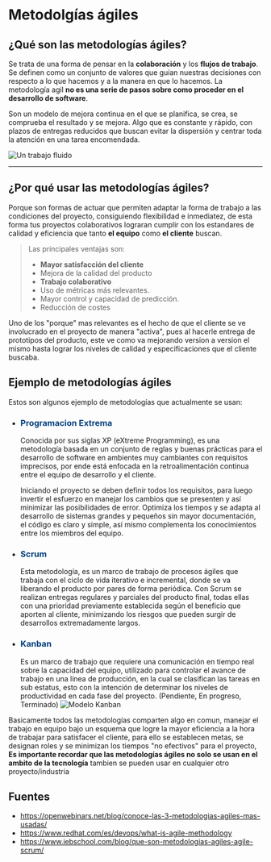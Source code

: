 
# Metodolgías ágiles

## ¿Qué son las metodologías ágiles?

Se trata de una forma de pensar en la **colaboración** y los **flujos de trabajo**.  
Se definen como un conjunto de valores que guían nuestras decisiones con respecto a lo que hacemos y a la manera en que lo hacemos. La metodología agil **no es una serie de pasos sobre como proceder en el desarrollo de software**.  

Son un modelo de mejora continua en el que se planifica, se crea, se comprueba el resultado y se mejora. Algo que es constante y rápido, con plazos de entregas reducidos que buscan evitar la dispersión y centrar toda la atención en una tarea encomendada.

![Un trabajo fluido](/archivos/actividad1/flujo-metodologia.jpg "Las Metodologías ágiles es lo de hoy B)")

***

## ¿Por qué usar las metodologías ágiles?

Porque son formas de actuar que permiten adaptar la forma de trabajo a las condiciones del proyecto, consiguiendo flexibilidad e inmediatez, de esta forma tus proyectos colaborativos lograran cumplir con los estandares de calidad y eficiencia que tanto **el equipo** como **el cliente** buscan.

>Las principales ventajas son:
>
>- **Mayor satisfacción del cliente**
>- Mejora de la calidad del producto
>- **Trabajo colaborativo**
>- Uso de métricas más relevantes.
>- Mayor control y capacidad de predicción.
>- Reducción de costes

Uno de los "porque" mas relevantes es el hecho de que el cliente se ve involucrado en el proyecto de manera "activa", pues al hacerle entrega de prototipos del producto, este ve como va mejorando version a version el mismo hasta lograr los niveles de calidad y especificaciones que el cliente buscaba.

## Ejemplo de metodologías ágiles

Estos son algunos ejemplo de metodologías que actualmente se usan:

- ### <spam style="color: rgb(0, 64, 124);">**Programacion Extrema**</spam>

    Conocida por sus siglas XP (eXtreme Programming), es una metodología basada en un conjunto de reglas y buenas prácticas para el desarrollo de software en ambientes muy cambiantes con requisitos imprecisos, por ende está enfocada en la retroalimentación continua entre el equipo de desarrollo y el cliente.

    Iniciando el proyecto se deben definir todos los requisitos, para luego invertir el esfuerzo en manejar los cambios que se presenten y así minimizar las posibilidades de error. Optimiza los tiempos y se adapta al desarrollo de sistemas grandes y pequeños sin mayor documentación, el código es claro y simple, así mismo complementa los conocimientos entre los miembros del equipo.

- ### <spam style="color: rgb(0, 64, 124);">**Scrum**</spam>

    Esta metodología, es un marco de trabajo de procesos ágiles que trabaja con el ciclo de vida iterativo e incremental, donde se va liberando el producto por pares de forma periódica. Con Scrum se realizan entregas regulares y parciales del producto final, todas ellas con una prioridad previamente establecida según el beneficio que aporten al cliente, minimizando los riesgos que pueden surgir de desarrollos extremadamente largos.

- ### <spam style="color: rgb(0, 64, 124);">**Kanban**</spam>

    Es un marco de trabajo que requiere una comunicación en tiempo real sobre la capacidad del equipo, utilizado para controlar el avance de trabajo en una línea de producción, en la cual se clasifican las tareas en sub estatus, esto con la intención de determinar los niveles de productividad en cada fase del proyecto. (Pendiente, En progreso, Terminado)
    ![Modelo Kanban](/archivos/actividad1/kanban.png "Un esquema del modelo Kanban")

Basicamente todos las metodologías comparten algo en comun, manejar el trabajo en equipo bajo un esquema que logre la mayor eficiencia a la hora de trabajar para satisfacer el cliente, para ello se establecen metas, se designan roles y se minimizan los tiempos "no efectivos" para el proyecto, **Es importante recordar que las metodologías ágiles no solo se usan en el ambito de la tecnología** tambien se pueden usar en cualquier otro proyecto/industria

## Fuentes

- https://openwebinars.net/blog/conoce-las-3-metodologias-agiles-mas-usadas/
- https://www.redhat.com/es/devops/what-is-agile-methodology
- https://www.iebschool.com/blog/que-son-metodologias-agiles-agile-scrum/